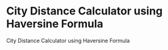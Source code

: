 # City Distance Calculator using Haversine Formula
 City Distance Calculator using Haversine Formula
